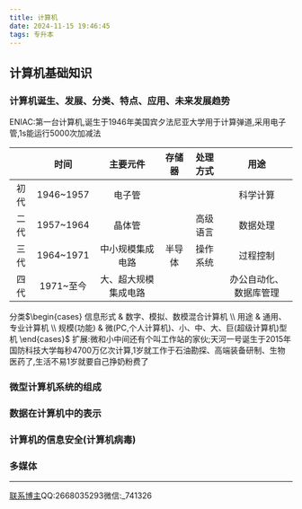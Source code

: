 ```yaml
---
title: 计算机
date: 2024-11-15 19:46:45
tags: 专升本
---
```

## 计算机基础知识
### 计算机诞生、发展、分类、特点、应用、未来发展趋势
ENIAC:第一台计算机,诞生于1946年美国宾夕法尼亚大学用于计算弹道,采用电子管,1s能运行5000次加减法

|     |    时间     |    主要元件    | 存储器 | 处理方式 |     用途      |
|:---:|:---------:|:----------:|:---:|:----:|:-----------:|
| 初代  | 1946~1957 |    电子管     |     |      |    科学计算     |
| 二代  | 1957~1964 |    晶体管     |     | 高级语言 |    数据处理     |
| 三代  | 1964~1971 |  中小规模集成电路  | 半导体 | 操作系统 |    过程控制     |
| 四代  | 1971~至今  | 大、超大规模集成电路 |     |      | 办公自动化、数据库管理 |

分类$\begin{cases} 信息形式 & 数字、模拟、数模混合计算机 \\ 用途 & 通用、专业计算机 \\ 规模(功能) & 微(PC,个人计算机)、小、中、大、巨(超级计算机)型机 \end{cases}$
扩展:微和小中间还有个叫工作站的家伙;天河一号诞生于2015年国防科技大学每秒4700万亿次计算,1岁就工作于石油勘探、高端装备研制、生物医药了,生活不易1岁就要自己挣奶粉费了
### 微型计算机系统的组成
### 数据在计算机中的表示
### 计算机的信息安全(计算机病毒)
### 多媒体

---
[联系博主](mailto:2668035293@qq.com)QQ:2668035293微信:_741326